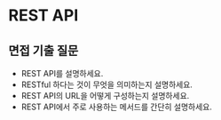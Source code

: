 # REST API

## 면접 기출 질문

- REST API를 설명하세요.
- RESTful 하다는 것이 무엇을 의미하는지 설명하세요.
- REST API의 URL을 어떻게 구성하는지 설명하세요.
- REST API에서 주로 사용하는 메서드를 간단히 설명하세요.
